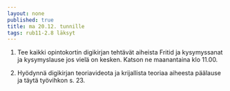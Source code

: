 ```yaml
---
layout: none
published: true
title: ma 20.12. tunnille
tags: rub11-2.8 läksyt
---
```

1. Tee kaikki opintokortin digikirjan tehtävät aiheista Fritid ja kysymyssanat ja kysymyslause jos vielä on kesken. Katson ne maanantaina klo 11.00. 

2. Hyödynnä digikirjan teoriavideota ja krijallista teoriaa aiheesta päälause ja täytä työvihkon s. 23.